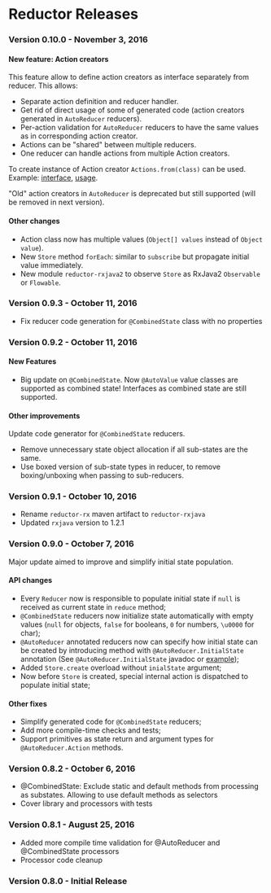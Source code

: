 # Reductor Releases #

### Version 0.10.0 - November 3, 2016

#### New feature: Action creators

This feature allow to define action creators as interface separately from reducer.
This allows:

 - Separate action definition and reducer handler.
 - Get rid of direct usage of some of generated code (action creators generated in `AutoReducer` reducers).
 - Per-action validation for `AutoReducer` reducers to have the same values as in corresponding action creator. 
 - Actions can be "shared" between multiple reducers.
 - One reducer can handle actions from multiple Action creators.
 
To create instance of Action creator `Actions.from(class)` can be used. 
Example: [interface](https://github.com/Yarikx/reductor/blob/master/example/src/main/java/com/yheriatovych/reductor/example/reductor/notelist/NotesActions.java),
   [usage](https://github.com/Yarikx/reductor/blob/master/example/src/main/java/com/yheriatovych/reductor/example/MainActivity.java#L34).
   
"Old" action creators in `AutoReducer` is deprecated but still supported (will be removed in next version).

#### Other changes
 - Action class now has multiple values (`Object[] values` instead of `Object value`).
 - New `Store` method `forEach`: similar to `subscribe` but propagate initial value immediately. 
 - New module `reductor-rxjava2` to observe `Store` as RxJava2 `Observable` or `Flowable`.

### Version 0.9.3 - October 11, 2016
  - Fix reducer code generation for `@CombinedState` class with no properties 

### Version 0.9.2 - October 11, 2016

#### New Features
  - Big update on `@CombinedState`. 
  Now `@AutoValue` value classes are supported as combined state!
  Interfaces as combined state are still supported.
  
#### Other improvements
Update code generator for `@CombinedState` reducers. 
  - Remove unnecessary state object allocation if all sub-states are the same.
  - Use boxed version of sub-state types in reducer, to remove boxing/unboxing when passing to sub-reducers.

### Version 0.9.1 - October 10, 2016
  - Rename `reductor-rx` maven artifact to `reductor-rxjava`
  - Updated `rxjava` version to 1.2.1

### Version 0.9.0 - October 7, 2016
Major update aimed to improve and simplify initial state population.

#### API changes
  - Every `Reducer` now is responsible to populate initial state if `null` is received as current state in `reduce` method;
  - `@CombinedState` reducers now initialize state automatically with empty values (`null` for objects, `false` for booleans, `0` for numbers, `\u0000` for char);
  - `@AutoReducer` annotated reducers now can specify how initial state can be created
  by introducing method with `@AutoReducer.InitialState` annotation (See `@AutoReducer.InitialState` javadoc or [example](https://github.com/Yarikx/reductor/blob/master/example/src/main/java/com/yheriatovych/reductor/example/reducers/NotesListReducer.java#L17));
  - Added `Store.create` overload without `inialState` argument;
  - Now before `Store` is created, special internal action is dispatched to populate initial state;
  
#### Other fixes
  - Simplify generated code for `@CombinedState` reducers;
  - Add more compile-time checks and tests;
  - Support primitives as state return and argument types for `@AutoReducer.Action` methods.
  
### Version 0.8.2 - October 6, 2016
  - @CombinedState: Exclude static and default methods from processing as substates. 
  Allowing to use default methods as selectors 
  - Cover library and processors with tests

### Version 0.8.1 - August 25, 2016
  - Added more compile time validation for @AutoReducer and @CombinedState processors
  - Processor code cleanup

### Version 0.8.0 - Initial Release
